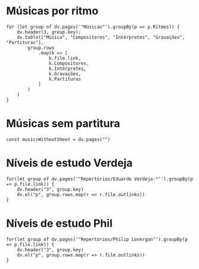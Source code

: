 # Músicas por ritmo

```dataviewjs
for (let group of dv.pages('"Músicas"').groupBy(p => p.Ritmos)) {
    dv.header(3, group.key);
    dv.table(["Música", "Compositores", "Intérpretes", "Gravações", "Partituras"],
        group.rows
            .map(k => [
				k.file.link,
				k.Compositores,
				k.Intérpretes,
				k.Gravações,
				k.Partituras
			]
		)
	)
}
```

# Músicas sem partitura
```dataviewjs
const musicsWithoutSheet = dv.pages("")
```

# Níveis de estudo Verdeja
```dataviewjs
for(let group of dv.pages('"Repertórios/Eduardo Verdeja-*"').groupBy(p => p.file.link)) {
	dv.header("3", group.key)
	dv.el("p", group.rows.map(r => r.file.outlinks))
}
```

# Níveis de estudo Phil

```dataviewjs
for(let group of dv.pages('"Repertórios/Philip Lonergan"').groupBy(p => p.file.link)) {
	dv.header("3", group.key)
	dv.el("p", group.rows.map(r => r.file.outlinks))
}
```